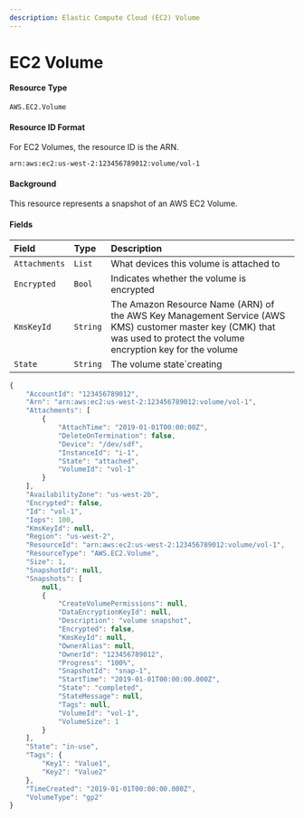 ```yaml
---
description: Elastic Compute Cloud (EC2) Volume
---
```


# EC2 Volume

#### Resource Type

`AWS.EC2.Volume`

#### Resource ID Format

For EC2 Volumes, the resource ID is the ARN.

`arn:aws:ec2:us-west-2:123456789012:volume/vol-1`

#### Background

This resource represents a snapshot of an AWS EC2 Volume.

#### Fields

| Field         | Type     | Description                                                                                                                                                                  |
| :------------ | :------- | :--------------------------------------------------------------------------------------------------------------------------------------------------------------------------- |
| `Attachments` | `List`   | What devices this volume is attached to                                                                                                                                      |
| `Encrypted`   | `Bool`   | Indicates whether the volume is encrypted                                                                                                                                    |
| `KmsKeyId`    | `String` | The Amazon Resource Name \(ARN\) of the AWS Key Management Service \(AWS KMS\) customer master key \(CMK\) that was used to protect the volume encryption key for the volume |
| `State`       | `String` | The volume state`creating | available | in-use | deleting | deleted | error`                                                                                                 |

```javascript
{
    "AccountId": "123456789012",
    "Arn": "arn:aws:ec2:us-west-2:123456789012:volume/vol-1",
    "Attachments": [
        {
            "AttachTime": "2019-01-01T00:00:00Z",
            "DeleteOnTermination": false,
            "Device": "/dev/sdf",
            "InstanceId": "i-1",
            "State": "attached",
            "VolumeId": "vol-1"
        }
    ],
    "AvailabilityZone": "us-west-2b",
    "Encrypted": false,
    "Id": "vol-1",
    "Iops": 100,
    "KmsKeyId": null,
    "Region": "us-west-2",
    "ResourceId": "arn:aws:ec2:us-west-2:123456789012:volume/vol-1",
    "ResourceType": "AWS.EC2.Volume",
    "Size": 1,
    "SnapshotId": null,
    "Snapshots": [
        null,
        {
            "CreateVolumePermissions": null,
            "DataEncryptionKeyId": null,
            "Description": "volume snapshot",
            "Encrypted": false,
            "KmsKeyId": null,
            "OwnerAlias": null,
            "OwnerId": "123456789012",
            "Progress": "100%",
            "SnapshotId": "snap-1",
            "StartTime": "2019-01-01T00:00:00.000Z",
            "State": "completed",
            "StateMessage": null,
            "Tags": null,
            "VolumeId": "vol-1",
            "VolumeSize": 1
        }
    ],
    "State": "in-use",
    "Tags": {
        "Key1": "Value1",
        "Key2": "Value2"
    },
    "TimeCreated": "2019-01-01T00:00:00.000Z",
    "VolumeType": "gp2"
}
```
